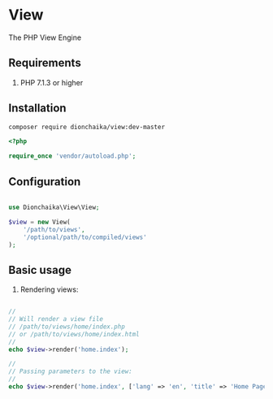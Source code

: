 # View
The PHP View Engine

## Requirements
1. PHP 7.1.3 or higher

## Installation
```bash
composer require dionchaika/view:dev-master
```

```php
<?php

require_once 'vendor/autoload.php';
```

## Configuration
```php

use Dionchaika\View\View;

$view = new View(
    '/path/to/views',
    '/optional/path/to/compiled/views'
);
```

## Basic usage
1. Rendering views:
```php

//
// Will render a view file
// /path/to/views/home/index.php
// or /path/to/views/home/index.html
//
echo $view->render('home.index');

//
// Passing parameters to the view:
//
echo $view->render('home.index', ['lang' => 'en', 'title' => 'Home Page']);
```
